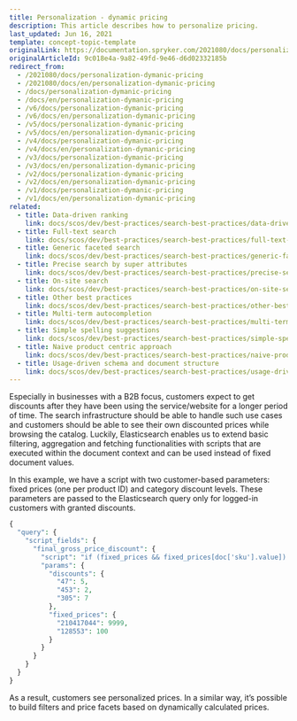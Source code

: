 ```yaml
---
title: Personalization - dynamic pricing
description: This article describes how to personalize pricing.
last_updated: Jun 16, 2021
template: concept-topic-template
originalLink: https://documentation.spryker.com/2021080/docs/personalization-dymanic-pricing
originalArticleId: 9c018e4a-9a82-49fd-9e46-d6d02332185b
redirect_from:
  - /2021080/docs/personalization-dymanic-pricing
  - /2021080/docs/en/personalization-dymanic-pricing
  - /docs/personalization-dymanic-pricing
  - /docs/en/personalization-dymanic-pricing
  - /v6/docs/personalization-dymanic-pricing
  - /v6/docs/en/personalization-dymanic-pricing  
  - /v5/docs/personalization-dymanic-pricing
  - /v5/docs/en/personalization-dymanic-pricing  
  - /v4/docs/personalization-dymanic-pricing
  - /v4/docs/en/personalization-dymanic-pricing  
  - /v3/docs/personalization-dymanic-pricing
  - /v3/docs/en/personalization-dymanic-pricing  
  - /v2/docs/personalization-dymanic-pricing
  - /v2/docs/en/personalization-dymanic-pricing  
  - /v1/docs/personalization-dymanic-pricing
  - /v1/docs/en/personalization-dymanic-pricing
related:
  - title: Data-driven ranking
    link: docs/scos/dev/best-practices/search-best-practices/data-driven-ranking.html
  - title: Full-text search
    link: docs/scos/dev/best-practices/search-best-practices/full-text-search.html
  - title: Generic faceted search
    link: docs/scos/dev/best-practices/search-best-practices/generic-faceted-search.html
  - title: Precise search by super attributes
    link: docs/scos/dev/best-practices/search-best-practices/precise-search-by-super-attributes.html
  - title: On-site search
    link: docs/scos/dev/best-practices/search-best-practices/on-site-search.html
  - title: Other best practices
    link: docs/scos/dev/best-practices/search-best-practices/other-best-practices.html
  - title: Multi-term autocompletion
    link: docs/scos/dev/best-practices/search-best-practices/multi-term-auto-completion.html
  - title: Simple spelling suggestions
    link: docs/scos/dev/best-practices/search-best-practices/simple-spelling-suggestions.html
  - title: Naive product centric approach
    link: docs/scos/dev/best-practices/search-best-practices/naive-product-centric-approach.html
  - title: Usage-driven schema and document structure
    link: docs/scos/dev/best-practices/search-best-practices/usage-driven-schema-and-document-structure.html
---
```


Especially in businesses with a B2B focus, customers expect to get discounts after they have been using the service/website for a longer period of time. The search infrastructure should be able to handle such use cases and customers should be able to see their own discounted prices while browsing the catalog. Luckily, Elasticsearch enables us to extend basic filtering, aggregation and fetching functionalities with scripts that are executed within the document context and can be used instead of fixed document values.

In this example, we have a script with two customer-based parameters: fixed prices (one per product ID) and category discount levels. These parameters are passed to the Elasticsearch query only for logged-in customers with granted discounts.

```php
{
  "query": {
    "script_fields": {
      "final_gross_price_discount": {
        "script": "if (fixed_prices && fixed_prices[doc['sku'].value]) {return fixed_prices[doc['sku'].value]}; if(!discounts) {return}; def discount = 0; for (String i : doc['discount_categories']) {if(discounts[i] && discounts[i].value > discount) {discount = discounts[i].value{% raw %}}}{% endraw %}; if (discount > 0 && doc['prices.discount_gross_price_level_' + discount].value) {return doc['prices.discount_gross_price_level_' + discount].value}",
        "params": {
          "discounts": {
            "47": 5,
            "453": 2,
            "305": 7
          },
          "fixed_prices": {
            "210417044": 9999,
            "128553": 100
          }
        }
      }
    }
  }
}
```

As a result, customers see personalized prices. In a similar way, it’s possible to build filters and price facets based on dynamically calculated prices.

